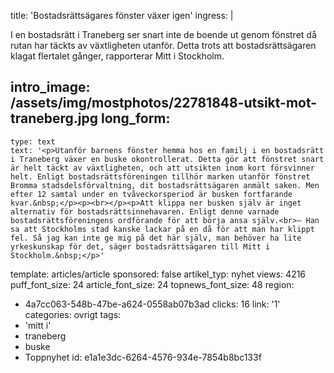 title: 'Bostadsrättsägares fönster växer igen'
ingress: |
  <p>I en bostadsrätt i Traneberg ser snart inte de boende ut genom fönstret då rutan har täckts av växtligheten utanför. Detta trots att bostadsrättsägaren klagat flertalet gånger, rapporterar Mitt i Stockholm.
  </p>
  
intro_image: /assets/img/mostphotos/22781848-utsikt-mot-traneberg.jpg
long_form:
  -
    type: text
    text: '<p>Utanför barnens fönster hemma hos en familj i en bostadsrätt i Traneberg växer en buske okontrollerat. Detta gör att fönstret snart är helt täckt av växtligheten, och att utsikten inom kort försvinner helt. Enligt bostadsrättsföreningen tillhör marken utanför fönstret Bromma stadsdelsförvaltning, dit bostadsrättsägaren anmält saken. Men efter 12 samtal under en tvåveckorsperiod är busken fortfarande kvar.&nbsp;</p><p><br></p><p>Att klippa ner busken själv är inget alternativ för bostadsrättsinnehavaren. Enligt denne varnade bostadsrättsföreningens ordförande för att börja ansa själv.<br>– Han sa att Stockholms stad kanske lackar på en då för att man har klippt fel. Så jag kan inte ge mig på det här själv, man behöver ha lite yrkeskunskap för det, säger bostadsrättsägaren till Mitt i Stockholm.&nbsp;</p>'
template: articles/article
sponsored: false
artikel_typ: nyhet
views: 4216
puff_font_size: 24
article_font_size: 24
topnews_font_size: 48
region:
  - 4a7cc063-548b-47be-a624-0558ab07b3ad
clicks: 16
link: '1'
categories: ovrigt
tags:
  - 'mitt i'
  - traneberg
  - buske
  - Toppnyhet
id: e1a1e3dc-6264-4576-934e-7854b8bc133f
